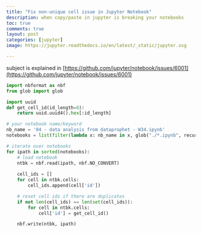 ```yaml
---
title: "Fix non-unique cell issue in Jupyter Notebook"
description: when copy/paste in jupyter is breaking your notebooks
toc: true
comments: true
layout: post
categories: [jupyter]
image: https://jupyter.readthedocs.io/en/latest/_static/jupyter.svg

---
```


subject is explained in [https://github.com/jupyter/notebook/issues/6001](https://github.com/jupyter/notebook/issues/6001)



```python
import nbformat as nbf
from glob import glob

import uuid
def get_cell_id(id_length=8):
    return uuid.uuid4().hex[:id_length]

# your notebook name/keyword
nb_name = '04 - data analysis from dataprophet - W34.ipynb'
notebooks = list(filter(lambda x: nb_name in x, glob("./*.ipynb", recursive=True)))

# iterate over notebooks
for ipath in sorted(notebooks):
    # load notebook
    ntbk = nbf.read(ipath, nbf.NO_CONVERT)
    
    cell_ids = []
    for cell in ntbk.cells:
        cell_ids.append(cell['id'])

    # reset cell ids if there are duplicates
    if not len(cell_ids) == len(set(cell_ids)): 
        for cell in ntbk.cells:
            cell['id'] = get_cell_id()

    nbf.write(ntbk, ipath)
```


